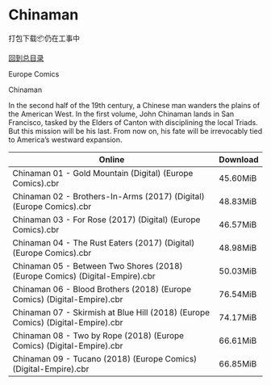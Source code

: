 # Chinaman

打包下载📦仍在工事中

[回到总目录](/Catalogs.md)

Europe Comics

Chinaman

In the second half of the 19th century, a Chinese man wanders the plains of the American West. In the first volume, John Chinaman lands in San Francisco, tasked by the Elders of Canton with disciplining the local Triads. But this mission will be his last. From now on, his fate will be irrevocably tied to America’s westward expansion.





Online | Download
--- | ---
Chinaman 01 - Gold Mountain (Digital) (Europe Comics).cbr | 45.60MiB
Chinaman 02 - Brothers-In-Arms (2017) (Digital) (Europe Comics).cbr | 48.83MiB
Chinaman 03 - For Rose (2017) (Digital) (Europe Comics).cbr | 46.57MiB
Chinaman 04 - The Rust Eaters (2017) (Digital) (Europe Comics).cbr | 48.98MiB
Chinaman 05 - Between Two Shores (2018) (Europe Comics) (Digital-Empire).cbr | 50.03MiB
Chinaman 06 - Blood Brothers (2018) (Europe Comics) (Digital-Empire).cbr | 76.54MiB
Chinaman 07 - Skirmish at Blue Hill (2018) (Europe Comics) (Digital-Empire).cbr | 74.17MiB
Chinaman 08 - Two by Rope (2018) (Europe Comics) (Digital-Empire).cbr | 66.61MiB
Chinaman 09 - Tucano (2018) (Europe Comics) (Digital-Empire).cbr | 66.85MiB